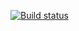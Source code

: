 [![Build status](https://ci.appveyor.com/api/projects/status/eo8a2uft1ied4387?svg=true)](https://ci.appveyor.com/project/ArthurPetrosov/bddhomework)
